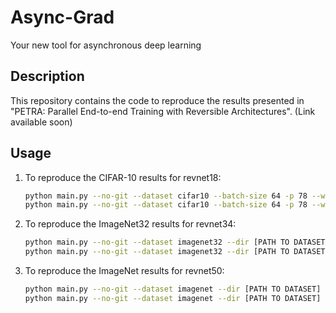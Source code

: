 # Async-Grad

Your new tool for asynchronous deep learning

## Description

This repository contains the code to reproduce the results presented in "PETRA: Parallel End-to-end Training with Reversible Architectures". (Link available soon)

## Usage

1. To reproduce the CIFAR-10 results for revnet18:
    ```sh
    python main.py --no-git --dataset cifar10 --batch-size 64 -p 78 --workers 4 --model revnet18 --synchronous --optimizer sgd --lr 0.1 --weight-decay 0.0005 --no-bn-weight-decay --nesterov --store-vjp --remove-ctx-input --remove-ctx-param --accumulation-steps 2 --accumulation-averaging --goyal-lr-scaling --scheduler steplr --max-epoch 300 --warm-up 5 --lr-decay-fact 0.1 --lr-decay-milestones 150 225
    python main.py --no-git --dataset cifar10 --batch-size 64 -p 78 --workers 4 --model revnet18 --optimizer sgd --lr 0.1 --weight-decay 0.0005 --no-bn-weight-decay --nesterov --remove-ctx-input --remove-ctx-param --accumulation-steps 2 --accumulation-averaging --goyal-lr-scaling --scheduler steplr --max-epoch 300 --warm-up 5 --lr-decay-fact 0.1 --lr-decay-milestones 150 225
    ```

2. To reproduce the ImageNet32 results for revnet34:
    ```sh
    python main.py --no-git --dataset imagenet32 --dir [PATH TO DATASET] --batch-size 64 -p 2001 --workers 4 --model revnet34 --synchronous --optimizer sgd --lr 0.1 --weight-decay 0.0001 --no-bn-weight-decay --nesterov --store-vjp --remove-ctx-input --remove-ctx-param --accumulation-steps 2 --accumulation-averaging --goyal-lr-scaling --scheduler steplr --max-epoch 90 --warm-up 5 --lr-decay-fact 0.1 --lr-decay-milestones 30 60 80
    python main.py --no-git --dataset imagenet32 --dir [PATH TO DATASET] --batch-size 64 -p 2001 --workers 4 --model revnet34 --optimizer sgd --lr 0.1 --weight-decay 0.0001 --no-bn-weight-decay --nesterov --remove-ctx-input --remove-ctx-param --accumulation-steps 2 --accumulation-averaging --goyal-lr-scaling --scheduler steplr --max-epoch 90 --warm-up 5 --lr-decay-fact 0.1 --lr-decay-milestones 30 60 80
    ```
3. To reproduce the ImageNet results for revnet50:
    ```sh
    python main.py --no-git --dataset imagenet --dir [PATH TO DATASET] --batch-size 64 -p 2001 --workers 16 --model revnet50 --synchronous --optimizer sgd --lr 0.1 --weight-decay 0.0001 --no-bn-weight-decay --nesterov --store-vjp --remove-ctx-input --remove-ctx-param --accumulation-steps 4 --accumulation-averaging --goyal-lr-scaling --scheduler steplr --max-epoch 90 --warm-up 5 --lr-decay-fact 0.1 --lr-decay-milestones 30 60 80
    python main.py --no-git --dataset imagenet --dir [PATH TO DATASET] --batch-size 64 -p 2001 --workers 16 --model revnet50 --optimizer sgd --lr 0.1 --weight-decay 0.0001 --no-bn-weight-decay --nesterov --remove-ctx-input --remove-ctx-param --accumulation-steps 4 --accumulation-averaging --goyal-lr-scaling --scheduler steplr --max-epoch 90 --warm-up 5 --lr-decay-fact 0.1 --lr-decay-milestones 30 60 80
    ```
